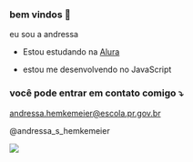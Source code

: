 ### bem vindos 💜

eu sou a andressa

- Estou estudando na [Alura](https://www.alura.com.br)

- estou me desenvolvendo no JavaScript

### você pode entrar em contato comigo ⤵️
andressa.hemkemeier@escola.pr.gov.br

@andressa_s_hemkemeier


![](https://media.tenor.com/IfLIK8vJYIUAAAAC/awww-boo.gif)
